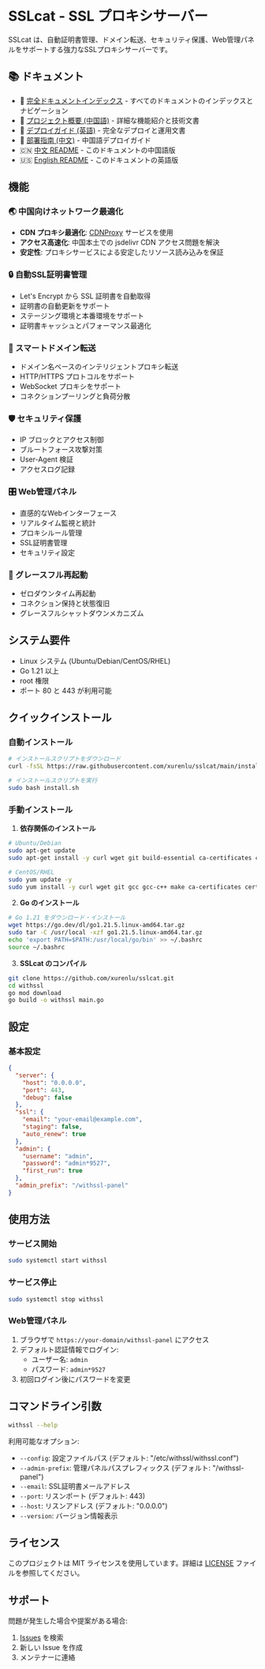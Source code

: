 # SSLcat - SSL プロキシサーバー

SSLcat は、自動証明書管理、ドメイン転送、セキュリティ保護、Web管理パネルをサポートする強力なSSLプロキシサーバーです。

## 📚 ドキュメント

- 📑 [完全ドキュメントインデックス](DOCS.md) - すべてのドキュメントのインデックスとナビゲーション
- 📖 [プロジェクト概要 (中国語)](项目总结.md) - 詳細な機能紹介と技術文書
- 🚀 [デプロイガイド (英語)](DEPLOYMENT_EN.md) - 完全なデプロイと運用文書
- 🚀 [部署指南 (中文)](DEPLOYMENT.md) - 中国語デプロイガイド
- 🇨🇳 [中文 README](README.md) - このドキュメントの中国語版
- 🇺🇸 [English README](README_EN.md) - このドキュメントの英語版

## 機能

### 🌏 中国向けネットワーク最適化
- **CDN プロキシ最適化**: [CDNProxy](https://cdnproxy.some.im/docs) サービスを使用
- **アクセス高速化**: 中国本土での jsdelivr CDN アクセス問題を解決
- **安定性**: プロキシサービスによる安定したリソース読み込みを保証

### 🔒 自動SSL証明書管理
- Let's Encrypt から SSL 証明書を自動取得
- 証明書の自動更新をサポート
- ステージング環境と本番環境をサポート
- 証明書キャッシュとパフォーマンス最適化

### 🔄 スマートドメイン転送
- ドメイン名ベースのインテリジェントプロキシ転送
- HTTP/HTTPS プロトコルをサポート
- WebSocket プロキシをサポート
- コネクションプーリングと負荷分散

### 🛡️ セキュリティ保護
- IP ブロックとアクセス制御
- ブルートフォース攻撃対策
- User-Agent 検証
- アクセスログ記録

### 🎛️ Web管理パネル
- 直感的なWebインターフェース
- リアルタイム監視と統計
- プロキシルール管理
- SSL証明書管理
- セキュリティ設定

### 🔄 グレースフル再起動
- ゼロダウンタイム再起動
- コネクション保持と状態復旧
- グレースフルシャットダウンメカニズム

## システム要件

- Linux システム (Ubuntu/Debian/CentOS/RHEL)
- Go 1.21 以上
- root 権限
- ポート 80 と 443 が利用可能

## クイックインストール

### 自動インストール

```bash
# インストールスクリプトをダウンロード
curl -fsSL https://raw.githubusercontent.com/xurenlu/sslcat/main/install.sh -o install.sh

# インストールスクリプトを実行
sudo bash install.sh
```

### 手動インストール

1. **依存関係のインストール**
```bash
# Ubuntu/Debian
sudo apt-get update
sudo apt-get install -y curl wget git build-essential ca-certificates certbot

# CentOS/RHEL
sudo yum update -y
sudo yum install -y curl wget git gcc gcc-c++ make ca-certificates certbot
```

2. **Go のインストール**
```bash
# Go 1.21 をダウンロード・インストール
wget https://go.dev/dl/go1.21.5.linux-amd64.tar.gz
sudo tar -C /usr/local -xzf go1.21.5.linux-amd64.tar.gz
echo 'export PATH=$PATH:/usr/local/go/bin' >> ~/.bashrc
source ~/.bashrc
```

3. **SSLcat のコンパイル**
```bash
git clone https://github.com/xurenlu/sslcat.git
cd withssl
go mod download
go build -o withssl main.go
```

## 設定

### 基本設定

```json
{
  "server": {
    "host": "0.0.0.0",
    "port": 443,
    "debug": false
  },
  "ssl": {
    "email": "your-email@example.com",
    "staging": false,
    "auto_renew": true
  },
  "admin": {
    "username": "admin",
    "password": "admin*9527",
    "first_run": true
  },
  "admin_prefix": "/withssl-panel"
}
```

## 使用方法

### サービス開始
```bash
sudo systemctl start withssl
```

### サービス停止
```bash
sudo systemctl stop withssl
```

### Web管理パネル

1. ブラウザで `https://your-domain/withssl-panel` にアクセス
2. デフォルト認証情報でログイン:
   - ユーザー名: `admin`
   - パスワード: `admin*9527`
3. 初回ログイン後にパスワードを変更

## コマンドライン引数

```bash
withssl --help
```

利用可能なオプション:
- `--config`: 設定ファイルパス (デフォルト: "/etc/withssl/withssl.conf")
- `--admin-prefix`: 管理パネルパスプレフィックス (デフォルト: "/withssl-panel")
- `--email`: SSL証明書メールアドレス
- `--port`: リスンポート (デフォルト: 443)
- `--host`: リスンアドレス (デフォルト: "0.0.0.0")
- `--version`: バージョン情報表示

## ライセンス

このプロジェクトは MIT ライセンスを使用しています。詳細は [LICENSE](LICENSE) ファイルを参照してください。

## サポート

問題が発生した場合や提案がある場合:
1. [Issues](https://github.com/xurenlu/sslcat/issues) を検索
2. 新しい Issue を作成
3. メンテナーに連絡

